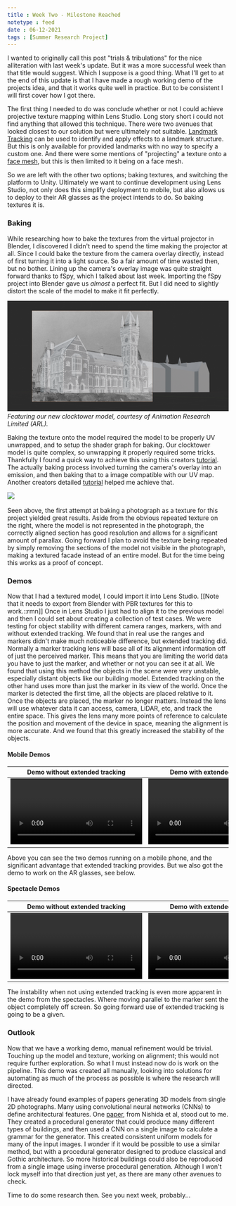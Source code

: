 ```yaml
---
title : Week Two - Milestone Reached
notetype : feed
date : 06-12-2021
tags : [Summer Research Project]
---
```


I wanted to originally call this post "trials & tribulations" for the nice alliteration with last week's update. But it was a more successful week than that title would suggest. Which I suppose is a good thing.
What I'll get to at the end of this update is that I have made a rough working demo of the projects idea, and that it works quite well in practice. But to be consistent I will first cover how I got there.

The first thing I needed to do was conclude whether or not I could achieve projective texture mapping within Lens Studio. Long story short i could not find anything that allowed this technique. There were two avenues that looked closest to our solution but were ultimately not suitable. [Landmark Tracking](https://lensstudio.snapchat.com/templates/landmarker/guide/) can be used to identify and apply effects to a landmark structure. But this is only available for provided landmarks with no way to specify a custom one. And there were some mentions of "projecting" a texture onto a [face mesh](https://lensstudio.snapchat.com/guides/face/face-effects/face-mesh/), but this is then limited to it being on a face mesh.

So we are left with the other two options; baking textures, and switching the platform to Unity. Ultimately we want to continue development using Lens Studio, not only does this simplify deployment to mobile, but also allows us to deploy to their AR glasses as the project intends to do. So baking textures it is.

### Baking
While researching how to bake the textures from the virtual projector in Blender, I discovered I didn't need to spend the time making the projector at all. Since I could bake the texture from the camera overlay directly, instead of first turning it into a light source. So a fair amount of time wasted then, but no bother. 
Lining up the camera's overlay image was quite straight forward thanks to fSpy, which I talked about last week. Importing the fSpy project into Blender gave us *almost* a perfect fit. But I did need to slightly distort the scale of the model to make it fit perfectly.

![](/assets/img/studentship/bakeoverlay.png)
*Featuring our new clocktower model, courtesy of Animation Research Limited (ARL).*

Baking the texture onto the model required the model to be properly UV unwrapped, and to setup the shader graph for baking. Our clocktower model is quite complex, so unwrapping it properly required some tricks. Thankfully I found a quick way to achieve this using this creators [tutorial](https://www.youtube.com/watch?v=icsECBsOxk4). The actually baking process involved turning the camera's overlay into an emission, and then baking that to a image compatible with our UV map. Another creators detailed [tutorial](https://www.youtube.com/watch?v=8NYNiayHvJI) helped me achieve that.

![](/assets/img/studentship/firstbaked.gif)

Seen above, the first attempt at baking a photograph as a texture for this project yielded great results. Aside from the obvious repeated texture on the right, where the model is not represented in the photograph, the correctly aligned section has good resolution and allows for a significant amount of parallax. Going forward I plan to avoid the texture being repeated by simply removing the sections of the model not visible in the photograph, making a textured facade instead of an entire model. But for the time being this works as a proof of concept.

### Demos
Now that I had a textured model, I could import it into Lens Studio. [[Note that it needs to export from Blender with PBR textures for this to work.::rmn]] Once in Lens Studio I just had to align it to the previous model and then I could set about creating a collection of test cases. We were testing for object stability with different camera ranges, markers, with and without extended tracking. We found that in real use the ranges and markers didn't make much noticeable difference, but extended tracking did. Normally a marker tracking lens will base all of its alignment information off of just the perceived marker. This means that you are limiting the world data you have to just the marker, and whether or not you can see it at all. We found that using this method the objects in the scene were very unstable, especially distant objects like our building model.
Extended tracking on the other hand uses more than just the marker in its view of the world. Once the marker is detected the first time, all the objects are placed relative to it. Once the objects are placed, the marker no longer matters. Instead the lens will use whatever data it can access, camera, LiDAR, etc, and track the entire space. This gives the lens many more points of reference to calculate the position and movement of the device in space, meaning the alignment is more accurate. And we found that this greatly increased the stability of the objects.

#### Mobile Demos
Demo without extended tracking | Demo with extended tracking
---|---
![](/assets/img/studentship/nonextendeddemo.mp4) | ![](/assets/img/studentship/extendeddemo.mp4)

Above you can see the two demos running on a mobile phone, and the significant advantage that extended tracking provides. But we also got the demo to work on the AR glasses, see below.

#### Spectacle Demos
Demo without extended tracking | Demo with extended tracking
---|---
![](/assets/img/studentship/nonextendeddemo-spec.mp4) | ![](/assets/img/studentship/extendeddemo-spec.mp4)

The instability when not using extended tracking is even more apparent in the demo from the spectacles. Where moving parallel to the marker sent the object completely off screen. So going forward use of extended tracking is going to be a given.

### Outlook
Now that we have a working demo, manual refinement would be trivial. Touching up the model and texture, working on alignment; this would not require further exploration. So what I must instead now do is work on the pipeline. This demo was created all manually, looking into solutions for automating as much of the process as possible is where the research will directed.

I have already found examples of papers generating 3D models from single 2D photographs. Many using convolutional neural networks (CNNs) to define architectural features. One [paper](https://www.researchgate.net/publication/325489913_Procedural_Modeling_of_a_Building_from_a_Single_Image), from Nishida et al, stood out to me. They created a procedural generator that could produce many different types of buildings, and then used a CNN on a single image to calculate a grammar for the generator. This created consistent uniform models for many of the input images. I wonder if it would be possible to use a similar method, but with a procedural generator designed to produce classical and Gothic architecture. So more historical buildings could also be reproduced from a single image using inverse procedural generation. Although I won't lock myself into that direction just yet, as there are many other avenues to check.

Time to do some research then. See you next week, probably...






